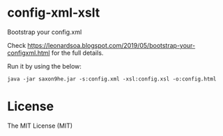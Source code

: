 # config-xml-xslt
Bootstrap your config.xml

Check https://leonardsoa.blogspot.com/2019/05/bootstrap-your-configxml.html for the full details. 

Run it by using the below:

    java -jar saxon9he.jar -s:config.xml -xsl:config.xsl -o:config.html 


# License

The MIT License (MIT)
